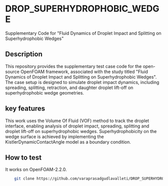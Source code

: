 # DROP_SUPERHYDROPHOBIC_WEDGE
Supplementary Code for "Fluid Dynamics of Droplet Impact and Splitting on Superhydrophobic Wedges"

## Description
This repository provides the supplementary test case code for the open-source OpenFOAM framework, associated with the study titled "Fluid Dynamics of Droplet Impact and Splitting on Superhydrophobic Wedges". The case setup is designed to simulate droplet impact dynamics, including spreading, splitting, retraction, and daughter droplet lift-off on superhydrophobic wedge geometries.

## key features
This work uses the Volume Of Fluid (VOF) method to track the droplet interface, enabling analysis of droplet impact, spreading, splitting and droplet lift-off on superhydrophobic wedges.
Superhydrophobicity on the wedge surface is achieved by implementing the KistlerDynamicContactAngle model as a boundary condition.

## How to test
It works on OpenFOAM-2.2.0.


```bash
    git clone https://github.com/varaprasadgudlavalleti/DROP_SUPERHYDROPHOBIC_WEDGE/
```
